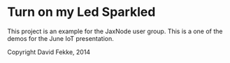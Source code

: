 # Turn on my Led Sparkled

This project is an example for the JaxNode user group. This is a one of the demos for the June IoT presentation.

Copyright David Fekke, 2014
